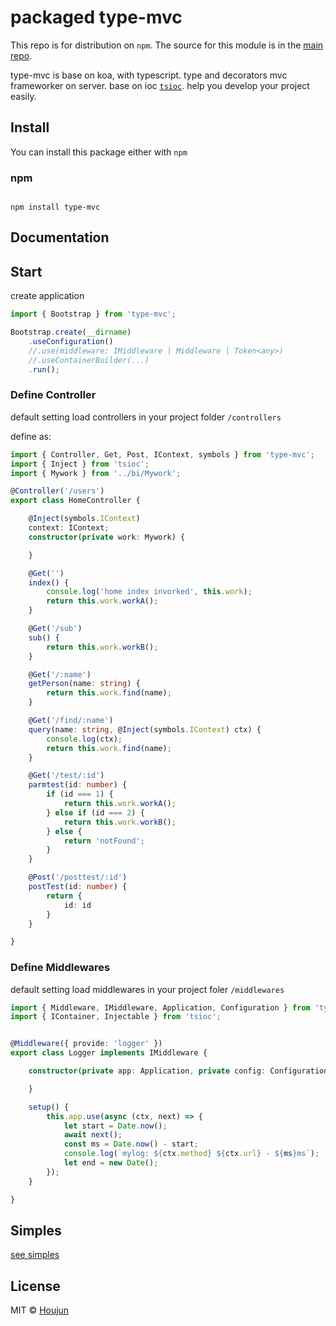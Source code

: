 # packaged type-mvc

This repo is for distribution on `npm`. The source for this module is in the
[main repo](https://github.com/zhouhoujun/type-mvc).

type-mvc is base on koa, with typescript. type and decorators mvc frameworker on server. base on ioc [`tsioc`](https://www.npmjs.com/package/tsioc). help you develop your project easily.



## Install

You can install this package either with `npm`

### npm

```shell

npm install type-mvc

```



## Documentation

## Start 

create application

```ts
import { Bootstrap } from 'type-mvc';

Bootstrap.create(__dirname)
    .useConfiguration()
    //.use(middleware: IMiddleware | Middleware | Token<any>)
    //.useContainerBuilder(...)
    .run();

```


### Define Controller

default setting load controllers in your project folder
`/controllers`

define as:

```ts
import { Controller, Get, Post, IContext, symbols } from 'type-mvc';
import { Inject } from 'tsioc';
import { Mywork } from '../bi/Mywork';

@Controller('/users')
export class HomeController {

    @Inject(symbols.IContext)
    context: IContext;
    constructor(private work: Mywork) {

    }

    @Get('')
    index() {
        console.log('home index invorked', this.work);
        return this.work.workA();
    }

    @Get('/sub')
    sub() {
        return this.work.workB();
    }

    @Get('/:name')
    getPerson(name: string) {
        return this.work.find(name);
    }

    @Get('/find/:name')
    query(name: string, @Inject(symbols.IContext) ctx) {
        console.log(ctx);
        return this.work.find(name);
    }

    @Get('/test/:id')
    parmtest(id: number) {
        if (id === 1) {
            return this.work.workA();
        } else if (id === 2) {
            return this.work.workB();
        } else {
            return 'notFound';
        }
    }

    @Post('/posttest/:id')
    postTest(id: number) {
        return {
            id: id
        }
    }

}

```


### Define Middlewares

default setting load middlewares in your project foler
`/middlewares`

```ts
import { Middleware, IMiddleware, Application, Configuration } from 'type-mvc';
import { IContainer, Injectable } from 'tsioc';


@Middleware({ provide: 'logger' })
export class Logger implements IMiddleware {

    constructor(private app: Application, private config: Configuration) {

    }

    setup() {
        this.app.use(async (ctx, next) => {
            let start = Date.now();
            await next();
            const ms = Date.now() - start;
            console.log(`mylog: ${ctx.method} ${ctx.url} - ${ms}ms`);
            let end = new Date();
        });
    }

}

```




## Simples

[see simples](https://github.com/zhouhoujun/type-mvc/tree/master/src/simples)
## License

MIT © [Houjun](https://github.com/zhouhoujun/)